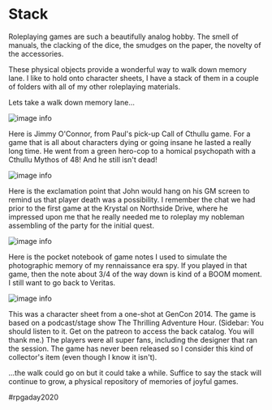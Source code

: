 # Stack

Roleplaying games are such a beautifully analog hobby. The smell of manuals, the clacking of the dice, the smudges on the paper, the novelty of the accessories. 

These physical objects provide a wonderful way to walk down memory lane. I like to hold onto character sheets, I have a stack of them in a couple of folders with all of my other roleplaying materials.

Lets take a walk down memory lane...

![image info](./images/jimmy.png "Quite possibly the longest lived Cthulhu character I have ever seen.")

Here is Jimmy O'Connor, from Paul's pick-up Call of Cthullu game. For a game that is all about characters dying or going insane he lasted a really long time. He went from a green hero-cop to a homical psychopath with a Cthullu Mythos of 48! And he still isn't dead!

![image info](./images/!.png "Notice the kill Drew notation in the upper left and near kill count at the bottom. While Sara ended up almost dying more, I blame that on her risk taking. And he did actually end up killing my character at the end of the final session.")

Here is the exclamation point that John would hang on his GM screen to remind us that player death was a possibility. I remember the chat we had prior to the first game at the Krystal on Northside Drive, where he impressed upon me that he really needed me to roleplay my nobleman assembling of the party for the initial quest.

![image info](./images/notebook.png "Good luck trying to decipher this...")

Here is the pocket notebook of game notes I used to simulate the photographic memory of my rennaissance era spy. If you played in that game, then the note about 3/4 of the way down is kind of a BOOM moment. I still want to go back to Veritas.

![image info](./images/croach.png "Totally self-indulgent gaming story: The designer gave us an extra mechanical boost because I was being very careful not to use contractions or metaphors (both of which are anathema to the Martian people). I was so proud at the time. And I still am.")

This was a character sheet from a one-shot at GenCon 2014. The game is based on a podcast/stage show The Thrilling Adventure Hour. (Sidebar: You should listen to it. Get on the patreon to access the back catalog. You will thank me.) The players were all super fans, including the designer that ran the session. The game has never been released so I consider this kind of collector's item (even though I know it isn't).

...the walk could go on but it could take a while. Suffice to say the stack will continue to grow, a physical repository of memories of joyful games.

#rpgaday2020